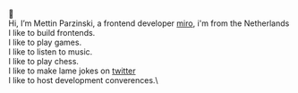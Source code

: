 👋\
Hi, I’m Mettin Parzinski, a frontend developer [miro](http://miro.com), i'm from the Netherlands\
I like to build frontends.\
I like to play games.\
I like to listen to music.\
I like to play chess.\
I like to make lame jokes on [twitter](https://twitter.com/mettinparzinski)\
I like to host development converences.\
